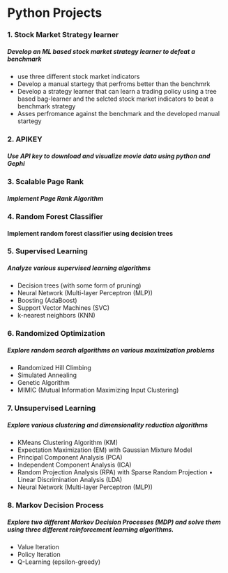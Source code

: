 # Python Projects

### 1. Stock Market Strategy learner
##### Develop an ML based stock market strategy learner to defeat a benchmark
- use three different stock market indicators
- Develop a manual startegy that perfroms better than the benchmrk
- Develop a strategy learner that can learn a trading policy using a tree based bag-learner and the selcted stock market indicators to beat a benchmark strategy
- Asses perfromance against the benchmark and the developed manual startegy

### 2. APIKEY
##### Use API key to download and visualize movie data using python and Gephi

### 3. Scalable Page Rank
##### Implement Page Rank Algorithm

### 4. Random Forest Classifier
#### Implement random forest classifier using decision trees

### 5. Supervised Learning
##### Analyze various supervised learning algorithms
- Decision trees (with some form of pruning) 
- Neural Network (Multi-layer Perceptron (MLP)) 
- Boosting (AdaBoost)
- Support Vector Machines (SVC)
- k-nearest neighbors (KNN)

### 6. Randomized Optimization
##### Explore random search algorithms on various maximization problems
- Randomized Hill Climbing
- Simulated Annealing
- Genetic Algorithm
- MIMIC (Mutual Information Maximizing Input Clustering)

### 7. Unsupervised Learning
##### Explore various clustering and dimensionality reduction algorithms
- KMeans Clustering Algorithm (KM)
- Expectation Maximization (EM) with Gaussian Mixture Model
- Principal Component Analysis (PCA)
- Independent Component Analysis (ICA)
- Random Projection Analysis (RPA) with Sparse Random Projection • Linear Discrimination Analysis (LDA)
- Neural Network (Multi-layer Perceptron (MLP))

### 8. Markov Decision Process
##### Explore two different Markov Decision Processes (MDP) and solve them using three different reinforcement learning algorithms.
- Value Iteration
- Policy Iteration
- Q-Learning (epsilon-greedy)
